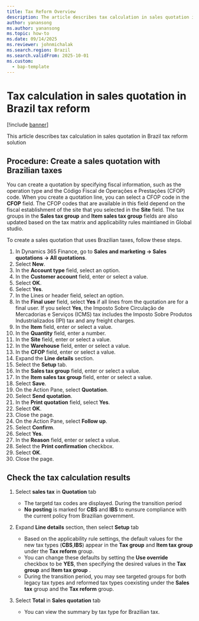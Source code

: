 ```yaml
---
title: Tax Reform Overview
description: The article describes tax calculation in sales quotation in Brazil tax reform solution
author: yanansong
ms.author: yanansong
ms.topic: how-to
ms.date: 09/14/2025
ms.reviewer: johnmichalak
ms.search.region: Brazil
ms.search.validFrom: 2025-10-01
ms.custom: 
  - bap-template
---
```


# Tax calculation in sales quotation in Brazil tax reform

[!include [banner](../../includes/banner.md)]

This article describes tax calculation in sales quotation in Brazil tax reform solution

## Procedure: Create a sales quotation with Brazilian taxes

You can create a quotation by specifying fiscal information, such as the operation type and the Código Fiscal de Operações e Prestações (CFOP) code. When you create a quotation line, you can select a CFOP code in the **CFOP** field. The CFOP codes that are available in this field depend on the fiscal establishment of the site that you selected in the **Site** field. The tax groups in the **Sales tax group** and **Item sales tax group** fields are also updated based on the tax matrix and applicability rules maintianed in Global studio. 

To create a sales quotation that uses Brazilian taxes, follow these steps.

1. In Dynamics 365 Finance, go to **Sales and marketing -> Sales quotations -> All quotations**.
1. Select **New**.
1. In the **Account type** field, select an option.
1. In the **Customer account** field, enter or select a value.
1. Select **OK**.
1. Select **Yes**.
1. In the Lines or header field, select an option.
1. In the **Final user** field, select **Yes** if all lines from the quotation are for a final user. If you select **Yes**, the Imposto Sobre Circulação de Mercadorias e Serviços (ICMS) tax includes the Imposto Sobre Produtos Industrializados (IPI) tax and any freight charges.  
1. In the **Item** field, enter or select a value.
1. In the **Quantity** field, enter a number.
1. In the **Site** field, enter or select a value.
1. In the **Warehouse** field, enter or select a value.
1. In the **CFOP** field, enter or select a value.
1. Expand the **Line details** section.
1. Select the **Setup** tab.
1. In the **Sales tax group** field, enter or select a value.
1. In the **Item sales tax group** field, enter or select a value.
1. Select **Save**.
1. On the Action Pane, select **Quotation**.
1. Select **Send quotation**.
1. In the **Print quotation** field, select **Yes**.
1. Select **OK**.
1. Close the page.
1. On the Action Pane, select **Follow up**.
1. Select **Confirm**.
1. Select **Yes**.
1. In the **Reason** field, enter or select a value.
1. Select the **Print confirmation** checkbox.
1. Select **OK**.
1. Close the page.

## Check the tax calculation results

1. Select **sales tax** in **Quotation** tab
   - The targetd tax codes are displayed. During the transition period
   - **No posting** is marked for **CBS** and **IBS** to eunsure compliance with the current policy from Brazilian government.
2. Expand **Line details** section, then select **Setup** tab
   - Based on the applicability rule settings, the default values for the new tax types (**CBS**,**IBS**) appear in the **Tax group** and **Item tax group** under the **Tax reform** group.
   - You can change these defaults by setting the **Use override** checkbox to be **YES**, then specifying the desired values in the **Tax group** and **Item tax group** .
   - During the transition period, you may see targeted groups for both legacy tax types and reformed tax types coexisting under the **Sales tax** group and the **Tax reform** group.
   
3. Select **Total** in **Sales quotation** tab
   - You can view the summary by tax type for Brazilian tax.
